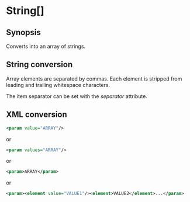 <h1 class="converter">String[]</h1>

## Synopsis

Converts into an array of strings.

## String conversion

Array elements are separated by commas. Each element is stripped from leading and trailing whitespace characters.

The item separator can be set with the *separator* attribute.

## XML conversion



```xml
<param value="ARRAY"/>
```

or

```xml
<param values="ARRAY"/>
```

or

```xml
<param>ARRAY</param>
```

or

```xml
<param><element value="VALUE1"/><element>VALUE2</element>...</param>
```



